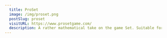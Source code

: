 ```yaml
---
  title: ProSet
  image: /img/proset.png
  postSlug: proset
  visitURL: https://www.prosetgame.com/
  description: A rather mathematical take on the game Set. Suitable for casual player and extreme math-heads alike.
---
```

